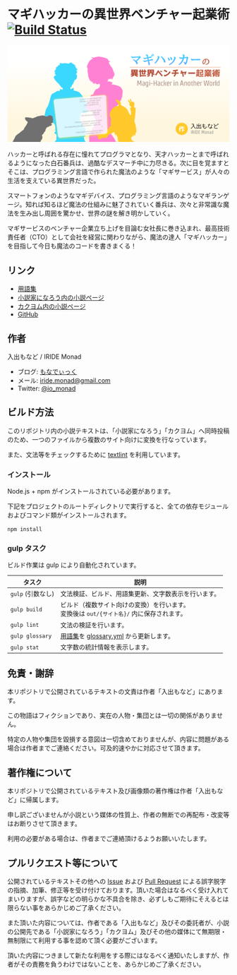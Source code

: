 # マギハッカーの異世界ベンチャー起業術 [![Build Status](https://travis-ci.org/io-monad/magi-hacker.svg?branch=master)](https://travis-ci.org/io-monad/magi-hacker)

[![](./images/magi-hacker-cover.png)](https://kakuyomu.jp/works/4852201425154996024)

ハッカーと呼ばれる存在に憧れてプログラマとなり、天才ハッカーとまで呼ばれるようになった白石番兵は、過酷なデスマーチ中に力尽きる。次に目を覚ますとそこは、プログラミング言語で作られた魔法のような「マギサービス」が人々の生活を支えている異世界だった。

スマートフォンのようなマギデバイス、プログラミング言語のようなマギランゲージ。知れば知るほど魔法の仕組みに魅了されていく番兵は、次々と非常識な魔法を生み出し周囲を驚かせ、世界の謎を解き明かしていく。

マギサービスのベンチャー企業立ち上げを目論む女社長に巻き込まれ、最高技術責任者（CTO）として会社を経営に関わりながら、魔法の達人「マギハッカー」を目指して今日も魔法のコードを書きまくる！

## リンク
- [用語集](GLOSSARY.md)
- [小説家になろう内の小説ページ](http://ncode.syosetu.com/n5191dd/)
- [カクヨム内の小説ページ](https://kakuyomu.jp/works/4852201425154996024)
- [GitHub](https://github.com/io-monad/magi-hacker)

## 作者
入出もなど / IRIDE Monad

- ブログ: [もなでぃっく](http://io-monad.hatenablog.com/)
- メール: iride.monad@gmail.com
- Twitter: [@io_monad](https://twitter.com/io_monad)

## ビルド方法

このリポジトリ内の小説テキストは、「小説家になろう」「カクヨム」へ同時投稿のため、一つのファイルから複数のサイト向けに変換を行なっています。

また、文法等をチェックするために [textlint](http://textlint.github.io/) を利用しています。

### インストール

Node.js + npm がインストールされている必要があります。

下記をプロジェクトのルートディレクトリで実行すると、全ての依存モジュールおよびコマンド類がインストールされます。

```
npm install
```

### gulp タスク

ビルド作業は gulp により自動化されています。

| タスク | 説明 |
| ------ | ---- |
| `gulp` (引数なし) | 文法検証、ビルド、用語集更新、文字数表示を行います。 |
| `gulp build` | ビルド（複数サイト向けの変換）を行います。<br>変換後は `out/{サイト名}/` 内に保存されます。 |
| `gulp lint` | 文法の検証を行います。 |
| `gulp glossary` | [用語集](GLOSSARY.md)を [glossary.yml](glossary.yml) から更新します。 |
| `gulp stat` | 文字数の統計情報を表示します。 |

## 免責・謝辞

本リポジトリで公開されているテキストの文責は作者「入出もなど」にあります。

この物語はフィクションであり、実在の人物・集団とは一切の関係がありません。

特定の人物や集団を毀損する意図は一切含めておりませんが、内容に問題がある場合は作者までご連絡ください。可及的速やかに対応させて頂きます。

## 著作権について

本リポジトリで公開されているテキスト及び画像類の著作権は作者「入出もなど」に帰属します。

申し訳ございませんが小説という媒体の性質上、作者の無断での再配布・改変等はお断りさせて頂きます。

利用の必要がある場合は、作者までご連絡頂けるようお願いいたします。

## プルリクエスト等について

公開されているテキストその他への [Issue](https://github.com/io-monad/magi-hacker/issues) および [Pull Request](https://github.com/io-monad/magi-hacker/pulls) による誤字脱字の指摘、加筆、修正等を受け付けております。頂いた場合はなるべく受け入れてまいりますが、誤字などの明らかな不具合を除き、必ずしもご期待にそえるとは限らない事をあらかじめご了承ください。

また頂いた内容については、作者である「入出もなど」及びその委託者が、小説の公開先である「小説家になろう」「カクヨム」及びその他の媒体にて無期限・無制限にて利用する事を認めて頂く必要がございます。

頂いた内容につきまして新たな利用をする際にはなるべく通知いたしますが、作者がその責務を負うわけではないことを、あらかじめご了承ください。
